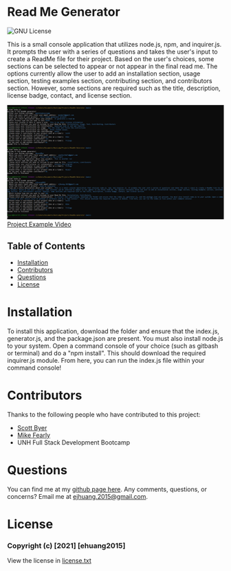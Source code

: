 # Read Me Generator
![GNU License](https://img.shields.io/badge/License-GNU-blue)

This is a small console application that utilizes node.js, npm, and inquirer.js. It prompts the user with a series of questions and takes the user's input to create a ReadMe file for their project. Based on the user's choices, some sections can be selected to appear or not appear in the final read me. The options currently allow the user to add an installation section, usage section, testing examples section, contributing section, and contributors section. However, some sections are required such as the title, description, license badge, contact, and license section.

![Project Example Image](./assets/Example.jpg)
[Project Example Video](./assets/VideoExample.mp4)

## Table of Contents
* [Installation](#installation)
* [Contributors](#contributors)
* [Questions](#questions)
* [License](#license)
# Installation
To install this application, download the folder and ensure that the index.js, generator.js, and the package.json are present. You must also install node.js to your system. Open a command console of your choice (such as gitbash or terminal) and do a "npm install". This should download the required inquirer.js module. From here, you can run the index.js file within your command console!
# Contributors
Thanks to the following people who have contributed to this project:

* [Scott Byer](https://github.com/switch120) 
* [Mike Fearly](https://michaelfearnley.com/)
* UNH Full Stack Development Bootcamp

# Questions
You can find me at my [github page here](https://github.com/ejhuang2015).
Any comments, questions, or concerns? Email me  at ejhuang.2015@gmail.com.

# License
### Copyright (c) [2021] [ehuang2015]
View the license in [license.txt](./license.txt)